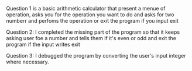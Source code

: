 Question 1 is a basic arithmetic calculator that present a menue of operation, asks you for the operation you want to do and asks for two numberr and perfoms the operation  or exit the program if you input exit


Question 2:
I completed the missing part of the program so that it keeps asking user foe a number and tells them if it's even or odd and exit the program if the input writes exit

Question 3:
I debugged the program by converting the user's input integer where necessary.